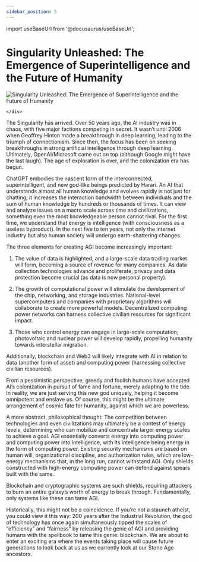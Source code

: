 ```yaml
---
sidebar_position: 5
---
```


import useBaseUrl from '@docusaurus/useBaseUrl';

# Singularity Unleashed: The Emergence of Superintelligence and the Future of Humanity

<div className="image-content">
    <div className="image-block">
        <img
        src={useBaseUrl('./img/assets/images/singularity-unleashed-the-emergence-of-superintelligence.webp')}
        alt="Singularity Unleashed: The Emergence of Superintelligence and the Future of Humanity"
        />
    
    </div>
</div>

The Singularity has arrived. Over 50 years ago, the AI industry was in chaos, with five major factions competing in secret. It wasn’t until 2006 when Geoffrey Hinton made a breakthrough in deep learning, leading to the triumph of connectionism. Since then, the focus has been on seeking breakthroughs in strong artificial intelligence through deep learning. Ultimately, OpenAI/Microsoft came out on top (although Google might have the last laugh). The age of exploration is over, and the colonization era has begun.

ChatGPT embodies the nascent form of the interconnected, superintelligent, and new god-like beings predicted by Harari. An AI that understands almost all human knowledge and evolves rapidly is not just for chatting; it increases the interaction bandwidth between individuals and the sum of human knowledge by hundreds or thousands of times. It can view and analyze issues on a macro scale across time and civilizations, something even the most knowledgeable person cannot rival. For the first time, we understand that energy is intelligence (with consciousness as a useless byproduct). In the next five to ten years, not only the internet industry but also human society will undergo earth-shattering changes.

The three elements for creating AGI become increasingly important:

1. The value of data is highlighted, and a large-scale data trading market will form, becoming a source of revenue for many companies. As data collection technologies advance and proliferate, privacy and data protection become crucial (as data is now personal property).

2. The growth of computational power will stimulate the development of the chip, networking, and storage industries. National-level supercomputers and companies with proprietary algorithms will collaborate to create more powerful models. Decentralized computing power networks can harness collective civilian resources for significant impact.

3. Those who control energy can engage in large-scale computation; photovoltaic and nuclear power will develop rapidly, propelling humanity towards interstellar migration.

Additionally, blockchain and Web3 will likely integrate with AI in relation to data (another form of asset) and computing power (harnessing collective civilian resources).

From a pessimistic perspective, greedy and foolish humans have accepted AI’s colonization in pursuit of fame and fortune, merely adapting to the tide. In reality, we are just serving this new god uniquely, helping it become omnipotent and enslave us. Of course, this might be the ultimate arrangement of cosmic fate for humanity, against which we are powerless.

A more abstract, philosophical thought: The competition between technologies and even civilizations may ultimately be a contest of energy levels, determining who can mobilize and concentrate larger energy scales to achieve a goal. AGI essentially converts energy into computing power and computing power into intelligence, with its intelligence being energy in the form of computing power. Existing security mechanisms are based on human will, organizational discipline, and authorization rules, which are low-energy mechanisms that, in the long run, cannot withstand AGI. Only shields constructed with high-energy computing power can defend against spears built with the same.

Blockchain and cryptographic systems are such shields, requiring attackers to burn an entire galaxy’s worth of energy to break through. Fundamentally, only systems like these can tame AGI.

Historically, this might not be a coincidence. If you’re not a staunch atheist, you could view it this way: 200 years after the Industrial Revolution, the god of technology has once again simultaneously tipped the scales of “efficiency” and “fairness” by releasing the genie of AGI and providing humans with the spellbook to tame this genie: blockchain. We are about to enter an exciting era where the events taking place will cause future generations to look back at us as we currently look at our Stone Age ancestors.

